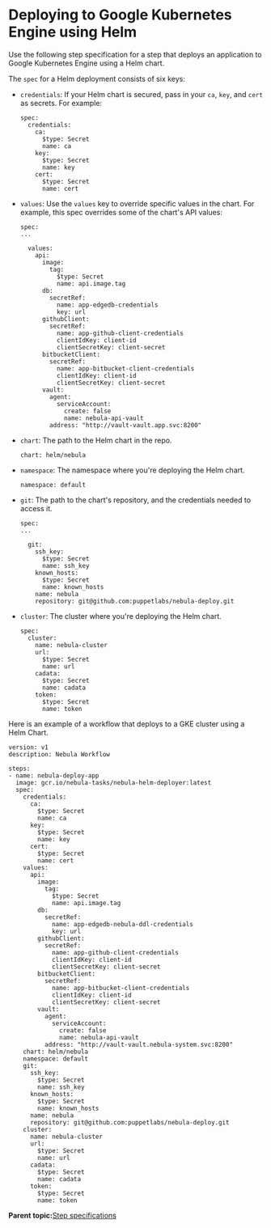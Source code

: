 # Deploying to Google Kubernetes Engine using Helm

Use the following step specification for a step that deploys an application to Google Kubernetes Engine using a Helm chart.

The `spec` for a Helm deployment consists of six keys:

-   `credentials`: If your Helm chart is secured, pass in your `ca`, `key`, and `cert` as secrets. For example:

    ```
    spec:
      credentials:
        ca:
          $type: Secret
          name: ca
        key:
          $type: Secret
          name: key
        cert:
          $type: Secret
          name: cert
    ```

-   `values`: Use the `values` key to override specific values in the chart. For example, this spec overrides some of the chart's API values:

    ```
    spec:
    ...
    
      values:
        api:
          image:
            tag: 
              $type: Secret
              name: api.image.tag
          db:
            secretRef:
              name: app-edgedb-credentials
              key: url
          githubClient:
            secretRef:
              name: app-github-client-credentials
              clientIdKey: client-id
              clientSecretKey: client-secret
          bitbucketClient:
            secretRef:
              name: app-bitbucket-client-credentials
              clientIdKey: client-id
              clientSecretKey: client-secret
          vault:
            agent:
              serviceAccount:
                create: false
                name: nebula-api-vault
            address: "http://vault-vault.app.svc:8200"
    ```

-   `chart`: The path to the Helm chart in the repo.

    ```
    chart: helm/nebula
    ```

-   `namespace`: The namespace where you're deploying the Helm chart.

    ```
    namespace: default
    ```

-   `git`: The path to the chart's repository, and the credentials needed to access it.

    ```
    spec:
    ...
    
      git:
        ssh_key:
          $type: Secret
          name: ssh_key
        known_hosts:
          $type: Secret
          name: known_hosts
        name: nebula
        repository: git@github.com:puppetlabs/nebula-deploy.git
    ```

-   `cluster`: The cluster where you're deploying the Helm chart.

    ```
    spec:
      cluster:
        name: nebula-cluster
        url:
          $type: Secret
          name: url
        cadata:
          $type: Secret
          name: cadata
        token:
          $type: Secret
          name: token
    ```


Here is an example of a workflow that deploys to a GKE cluster using a Helm Chart.

```
version: v1
description: Nebula Workflow

steps:
- name: nebula-deploy-app
  image: gcr.io/nebula-tasks/nebula-helm-deployer:latest
  spec:
    credentials:
      ca:
        $type: Secret
        name: ca
      key:
        $type: Secret
        name: key
      cert:
        $type: Secret
        name: cert
    values:
      api:
        image:
          tag: 
            $type: Secret
            name: api.image.tag
        db:
          secretRef:
            name: app-edgedb-nebula-ddl-credentials
            key: url
        githubClient:
          secretRef:
            name: app-github-client-credentials
            clientIdKey: client-id
            clientSecretKey: client-secret
        bitbucketClient:
          secretRef:
            name: app-bitbucket-client-credentials
            clientIdKey: client-id
            clientSecretKey: client-secret
        vault:
          agent:
            serviceAccount:
              create: false
              name: nebula-api-vault
          address: "http://vault-vault.nebula-system.svc:8200"
    chart: helm/nebula
    namespace: default
    git:
      ssh_key:
        $type: Secret
        name: ssh_key
      known_hosts:
        $type: Secret
        name: known_hosts
      name: nebula
      repository: git@github.com:puppetlabs/nebula-deploy.git      
    cluster:
      name: nebula-cluster
      url:
        $type: Secret
        name: url
      cadata:
        $type: Secret
        name: cadata
      token:
        $type: Secret
        name: token

```

**Parent topic:**[Step specifications](nebula_step_specifications.md)

